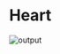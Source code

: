 # Heart

![output](https://user-images.githubusercontent.com/20074475/41921334-45e78d2a-7980-11e8-9c6f-c893b7976488.gif)
